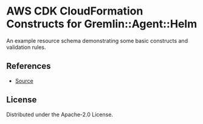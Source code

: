 # AWS CDK CloudFormation Constructs for Gremlin::Agent::Helm

An example resource schema demonstrating some basic constructs and validation rules.
## References
* [Source](https://github.com/arunbhagyanath/qs-sysdig.git)
## License

Distributed under the Apache-2.0 License.